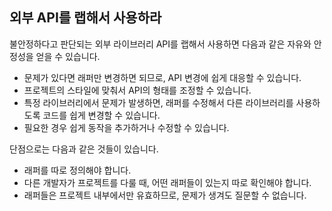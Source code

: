 ## 외부 API를 랩해서 사용하라
불안정하다고 판단되는 외부 라이브러리 API를 랩해서 사용하면 다음과 같은 자유와 안정성을 얻을 수 있습니다.
- 문제가 있다면 래퍼만 변경하면 되므로, API 변경에 쉽게 대응할 수 있습니다.
- 프로젝트의 스타일에 맞춰서 API의 형태를 조정할 수 있습니다.
- 특정 라이브러리에서 문제가 발생하면, 래퍼를 수정해서 다른 라이브러리를 사용하도록 코드를 쉽게 변경할 수 있습니다.
- 필요한 경우 쉽게 동작을 추가하거나 수정할 수 있습니다.

단점으로는 다음과 같은 것들이 있습니다.
- 래퍼를 따로 정의해야 합니다.
- 다른 개발자가 프로젝트를 다룰 때, 어떤 래퍼들이 있는지 따로 확인해야 합니다.
- 래퍼들은 프로젝트 내부에서만 유효하므로, 문제가 생겨도 질문할 수 없습니다.